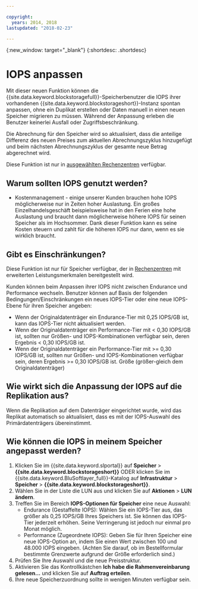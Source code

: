 ```yaml
---

copyright:
  years: 2014, 2018
lastupdated: "2018-02-23"

---
```

{:new_window: target="_blank"}
{:shortdesc: .shortdesc}

# IOPS anpassen

Mit dieser neuen Funktion können die {{site.data.keyword.blockstoragefull}}-Speicherbenutzer die IOPS ihrer vorhandenen {{site.data.keyword.blockstorageshort}}-Instanz spontan anpassen, ohne ein Duplikat erstellen oder Daten manuell in einen neuen Speicher migrieren zu müssen. Während der Anpassung erleben die Benutzer keinerlei Ausfall oder Zugriffsbeschränkung. 

Die Abrechnung für den Speicher wird so aktualisiert, dass die anteilige Differenz des neuen Preises zum aktuellen Abrechnungszyklus hinzugefügt und beim nächsten Abrechnungszyklus der gesamte neue Betrag abgerechnet wird.

Diese Funktion ist nur in [ausgewählten Rechenzentren](new-ibm-block-and-file-storage-location-and-features.html) verfügbar. 

## Warum sollten IOPS genutzt werden?

- Kostenmanagement - einige unserer Kunden brauchen hohe IOPS möglicherweise nur in Zeiten hoher Auslastung. Ein großes Einzelhandelsgeschäft beispielsweise hat in den Ferien eine hohe Auslastung und braucht dann möglicherweise höhere IOPS für seinen Speicher als im Hochsommer. Dank dieser Funktion kann es seine Kosten steuern und zahlt für die höheren IOPS nur dann, wenn es sie wirklich braucht.

## Gibt es Einschränkungen?

Diese Funktion ist nur für Speicher verfügbar, der in [Rechenzentren](new-ibm-block-and-file-storage-location-and-features.html) mit erweiterten Leistungsmerkmalen bereitgestellt wird. 

Kunden können beim Anpassen ihrer IOPS nicht zwischen Endurance und Performance wechseln. Benutzer können auf Basis der folgenden Bedingungen/Einschränkungen ein neues IOPS-Tier oder eine neue IOPS-Ebene für ihren Speicher angeben: 

- Wenn der Originaldatenträger ein Endurance-Tier mit 0,25 IOPS/GB ist, kann das IOPS-Tier nicht aktualisiert werden.
- Wenn der Originaldatenträger ein Performance-Tier mit < 0,30 IOPS/GB ist, sollten nur Größen- und IOPS-Kombinationen verfügbar sein, deren Ergebnis < 0,30 IOPS/GB ist. 
- Wenn der Originaldatenträger ein Performance-Tier mit >= 0,30 IOPS/GB ist, sollten nur Größen- und IOPS-Kombinationen verfügbar sein, deren Ergebnis >= 0,30 IOPS/GB ist. Größe (größer-gleich dem Originaldatenträger)



## Wie wirkt sich die Anpassung der IOPS auf die Replikation aus?

Wenn die Replikation auf dem Datenträger eingerichtet wurde, wird das Replikat automatisch so aktualisiert, dass es mit der IOPS-Auswahl des Primärdatenträgers übereinstimmt. 

## Wie können die IOPS in meinem Speicher angepasst werden?

1. Klicken Sie im {{site.data.keyword.slportal}} auf **Speicher** > **{{site.data.keyword.blockstorageshort}}** ODER klicken Sie im {{site.data.keyword.BluSoftlayer_full}}-Katalog auf **Infrastruktur** > **Speicher** > **{{site.data.keyword.blockstorageshort}}**.
2. Wählen Sie in der Liste die LUN aus und klicken Sie auf **Aktionen** > **LUN ändern**.
3. Treffen Sie im Bereich **IOPS-Optionen für Speicher** eine neue Auswahl:
    - Endurance (Gestaffelte IOPS): Wählen Sie ein IOPS-Tier aus, das größer als 0,25 IOPS/GB Ihres Speichers ist. Sie können das IOPS-Tier jederzeit erhöhen. Seine Verringerung ist jedoch nur einmal pro Monat möglich.
    - Performance (Zugeordnete IOPS): Geben Sie für Ihren Speicher eine neue IOPS-Option an, indem Sie einen Wert zwischen 100 und 48.000 IOPS eingeben. (Achten Sie darauf, ob im Bestellformular bestimmte Grenzwerte aufgrund der Größe erforderlich sind.)
4. Prüfen Sie Ihre Auswahl und die neue Preisstruktur.
5. Aktivieren Sie das Kontrollkästchen **Ich habe die Rahmenvereinbarung gelesen...** und klicken Sie auf **Auftrag erteilen**.
6. Ihre neue Speicherzuordnung sollte in wenigen Minuten verfügbar sein.
